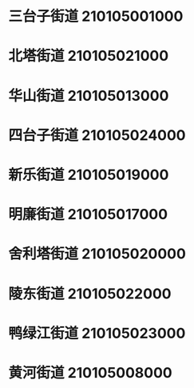 # 三台子街道 210105001000
# 北塔街道 210105021000
# 华山街道 210105013000
# 四台子街道 210105024000
# 新乐街道 210105019000
# 明廉街道 210105017000
# 舍利塔街道 210105020000
# 陵东街道 210105022000
# 鸭绿江街道 210105023000
# 黄河街道 210105008000

